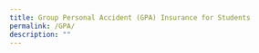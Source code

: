 ```yaml
---
title: Group Personal Accident (GPA) Insurance for Students
permalink: /GPA/
description: ""
---
```

